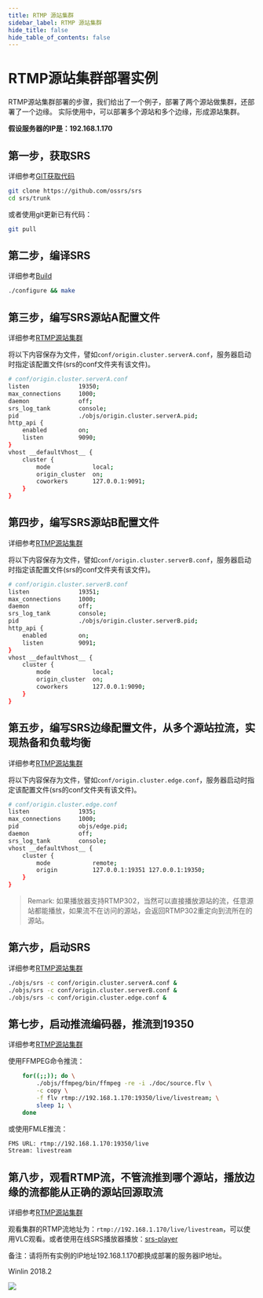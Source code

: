 ```yaml
---
title: RTMP 源站集群
sidebar_label: RTMP 源站集群
hide_title: false
hide_table_of_contents: false
---
```


# RTMP源站集群部署实例

RTMP源站集群部署的步骤，我们给出了一个例子，部署了两个源站做集群，还部署了一个边缘。
实际使用中，可以部署多个源站和多个边缘，形成源站集群。

**假设服务器的IP是：192.168.1.170**

## 第一步，获取SRS

详细参考[GIT获取代码](./git)

```bash
git clone https://github.com/ossrs/srs
cd srs/trunk
```

或者使用git更新已有代码：

```bash
git pull
```

## 第二步，编译SRS

详细参考[Build](./install)

```bash
./configure && make
```

## 第三步，编写SRS源站A配置文件

详细参考[RTMP源站集群](./origin-cluster)

将以下内容保存为文件，譬如`conf/origin.cluster.serverA.conf`，服务器启动时指定该配置文件(srs的conf文件夹有该文件)。

```bash
# conf/origin.cluster.serverA.conf
listen              19350;
max_connections     1000;
daemon              off;
srs_log_tank        console;
pid                 ./objs/origin.cluster.serverA.pid;
http_api {
    enabled         on;
    listen          9090;
}
vhost __defaultVhost__ {
    cluster {
        mode            local;
        origin_cluster  on;
        coworkers       127.0.0.1:9091;
    }
}
```

## 第四步，编写SRS源站B配置文件

详细参考[RTMP源站集群](./origin-cluster)

将以下内容保存为文件，譬如`conf/origin.cluster.serverB.conf`，服务器启动时指定该配置文件(srs的conf文件夹有该文件)。

```bash
# conf/origin.cluster.serverB.conf
listen              19351;
max_connections     1000;
daemon              off;
srs_log_tank        console;
pid                 ./objs/origin.cluster.serverB.pid;
http_api {
    enabled         on;
    listen          9091;
}
vhost __defaultVhost__ {
    cluster {
        mode            local;
        origin_cluster  on;
        coworkers       127.0.0.1:9090;
    }
}
```

## 第五步，编写SRS边缘配置文件，从多个源站拉流，实现热备和负载均衡

详细参考[RTMP源站集群](./origin-cluster)

将以下内容保存为文件，譬如`conf/origin.cluster.edge.conf`，服务器启动时指定该配置文件(srs的conf文件夹有该文件)。

```bash
# conf/origin.cluster.edge.conf
listen              1935;
max_connections     1000;
pid                 objs/edge.pid;
daemon              off;
srs_log_tank        console;
vhost __defaultVhost__ {
    cluster {
        mode            remote;
        origin          127.0.0.1:19351 127.0.0.1:19350;
    }
}
```

> Remark: 如果播放器支持RTMP302，当然可以直接播放源站的流，任意源站都能播放，如果流不在访问的源站，会返回RTMP302重定向到流所在的源站。

## 第六步，启动SRS

详细参考[RTMP源站集群](./origin-cluster)

```bash
./objs/srs -c conf/origin.cluster.serverA.conf &
./objs/srs -c conf/origin.cluster.serverB.conf &
./objs/srs -c conf/origin.cluster.edge.conf &
```

## 第七步，启动推流编码器，推流到19350

详细参考[RTMP源站集群](./origin-cluster)

使用FFMPEG命令推流：

```bash
    for((;;)); do \
        ./objs/ffmpeg/bin/ffmpeg -re -i ./doc/source.flv \
        -c copy \
        -f flv rtmp://192.168.1.170:19350/live/livestream; \
        sleep 1; \
    done
```

或使用FMLE推流：

```bash
FMS URL: rtmp://192.168.1.170:19350/live
Stream: livestream
```

## 第八步，观看RTMP流，不管流推到哪个源站，播放边缘的流都能从正确的源站回源取流

详细参考[RTMP源站集群](./origin-cluster)

观看集群的RTMP流地址为：`rtmp://192.168.1.170/live/livestream`，可以使用VLC观看。或者使用在线SRS播放器播放：[srs-player](https://ossrs.net/players/srs_player.html)

备注：请将所有实例的IP地址192.168.1.170都换成部署的服务器IP地址。

Winlin 2018.2

![](https://ossrs.net/gif/v1/sls.gif?site=ossrs.io&path=/lts/doc-zh-4/doc/sample-origin-cluster)


